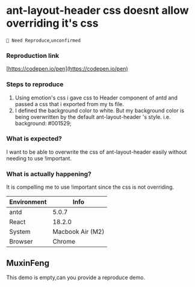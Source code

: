 # ant-layout-header css doesnt allow overriding it's css

`🤔 Need Reproduce`,`unconfirmed`

### Reproduction link

[https://codepen.io/pen](https://codepen.io/pen)

### Steps to reproduce

1. Using emotion's css i gave css to Header component of antd and passed a css that i exported from my ts file.
2. I defined the background color to white. But my background color is being overwritten by the default ant-layout-header 's style. i.e. background: #001529;

### What is expected?

I want to be able to overwrite the css of ant-layout-header easily without needing to use !important.

### What is actually happening?

It is compelling me to use !important since the css is not overriding.

| Environment | Info             |
| ----------- | ---------------- |
| antd        | 5.0.7            |
| React       | 18.2.0           |
| System      | Macbook Air (M2) |
| Browser     | Chrome           |

<!-- generated by ant-design-issue-helper. DO NOT REMOVE -->

## MuxinFeng

This demo is empty,can you provide a reproduce demo.
